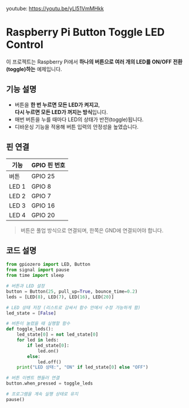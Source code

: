youtube: https://youtu.be/yLl51VmMHkk

# Raspberry Pi Button Toggle LED Control

이 프로젝트는 Raspberry Pi에서 **하나의 버튼으로 여러 개의 LED를 ON/OFF 전환(toggle)하는** 예제입니다.

## 기능 설명

- 버튼을 **한 번 누르면 모든 LED가 켜지고**,  
  **다시 누르면 모든 LED가 꺼지는 방식**입니다.
- 매번 버튼을 누를 때마다 LED의 상태가 반전(toggle)됩니다.
- 디바운싱 기능을 적용해 버튼 입력의 안정성을 높였습니다.

## 핀 연결

| 기능     | GPIO 핀 번호 |
|----------|--------------|
| 버튼     | GPIO 25      |
| LED 1    | GPIO 8       |
| LED 2    | GPIO 7       |
| LED 3    | GPIO 16      |
| LED 4    | GPIO 20      |

> 버튼은 풀업 방식으로 연결되며, 한쪽은 GND에 연결되어야 합니다.

## 코드 설명

```python
from gpiozero import LED, Button
from signal import pause
from time import sleep

# 버튼과 LED 설정
button = Button(25, pull_up=True, bounce_time=0.2)
leds = [LED(8), LED(7), LED(16), LED(20)]

# LED 상태 저장 (리스트로 감싸서 함수 안에서 수정 가능하게 함)
led_state = [False]

# 버튼이 눌렸을 때 실행할 함수
def toggle_leds():
    led_state[0] = not led_state[0]
    for led in leds:
        if led_state[0]:
            led.on()
        else:
            led.off()
    print("LED 상태:", "ON" if led_state[0] else "OFF")

# 버튼 이벤트 핸들러 연결
button.when_pressed = toggle_leds

# 프로그램을 계속 실행 상태로 유지
pause()
